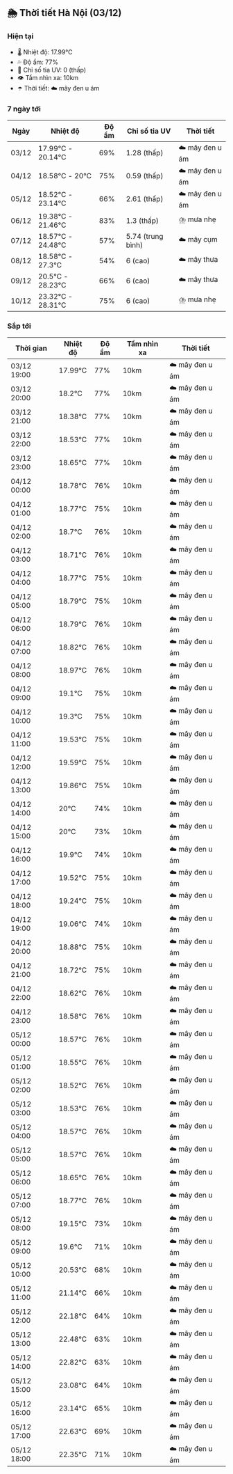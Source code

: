 ## 🌦️ Thời tiết Hà Nội (03/12)

### Hiện tại

- 🌡️ Nhiệt độ: 17.99℃
- 💦 Độ ẩm: 77%
- 🌟 Chỉ số tia UV: 0 (thấp)
- 👁️ Tầm nhìn xa: 10km
- ☂️ Thời tiết: ☁️ mây đen u ám

### 7 ngày tới

| Ngày | Nhiệt độ | Độ ẩm | Chỉ số tia UV | Thời tiết |
| --- | --- | --- | --- | --- |
| 03/12 | 17.99℃ - 20.14℃ | 69% | 1.28 (thấp) | ☁️ mây đen u ám |
| 04/12 | 18.58℃ - 20℃ | 75% | 0.59 (thấp) | ☁️ mây đen u ám |
| 05/12 | 18.52℃ - 23.14℃ | 66% | 2.61 (thấp) | ☁️ mây đen u ám |
| 06/12 | 19.38℃ - 21.46℃ | 83% | 1.3 (thấp) | ⛈️ mưa nhẹ |
| 07/12 | 18.57℃ - 24.48℃ | 57% | 5.74 (trung bình) | ☁️ mây cụm |
| 08/12 | 18.58℃ - 27.3℃ | 54% | 6 (cao) | ☁️ mây thưa |
| 09/12 | 20.5℃ - 28.23℃ | 66% | 6 (cao) | ☁️ mây thưa |
| 10/12 | 23.32℃ - 28.31℃ | 75% | 6 (cao) | ⛈️ mưa nhẹ |

### Sắp tới

| Thời gian | Nhiệt độ | Độ ẩm | Tầm nhìn xa | Thời tiết |
| --- | --- | --- | --- | --- |
| 03/12 19:00 | 17.99℃ | 77% | 10km | ☁️ mây đen u ám |
| 03/12 20:00 | 18.2℃ | 77% | 10km | ☁️ mây đen u ám |
| 03/12 21:00 | 18.38℃ | 77% | 10km | ☁️ mây đen u ám |
| 03/12 22:00 | 18.53℃ | 77% | 10km | ☁️ mây đen u ám |
| 03/12 23:00 | 18.65℃ | 77% | 10km | ☁️ mây đen u ám |
| 04/12 00:00 | 18.78℃ | 76% | 10km | ☁️ mây đen u ám |
| 04/12 01:00 | 18.77℃ | 75% | 10km | ☁️ mây đen u ám |
| 04/12 02:00 | 18.7℃ | 76% | 10km | ☁️ mây đen u ám |
| 04/12 03:00 | 18.71℃ | 76% | 10km | ☁️ mây đen u ám |
| 04/12 04:00 | 18.77℃ | 75% | 10km | ☁️ mây đen u ám |
| 04/12 05:00 | 18.79℃ | 75% | 10km | ☁️ mây đen u ám |
| 04/12 06:00 | 18.79℃ | 76% | 10km | ☁️ mây đen u ám |
| 04/12 07:00 | 18.82℃ | 76% | 10km | ☁️ mây đen u ám |
| 04/12 08:00 | 18.97℃ | 76% | 10km | ☁️ mây đen u ám |
| 04/12 09:00 | 19.1℃ | 75% | 10km | ☁️ mây đen u ám |
| 04/12 10:00 | 19.3℃ | 75% | 10km | ☁️ mây đen u ám |
| 04/12 11:00 | 19.53℃ | 75% | 10km | ☁️ mây đen u ám |
| 04/12 12:00 | 19.59℃ | 75% | 10km | ☁️ mây đen u ám |
| 04/12 13:00 | 19.86℃ | 75% | 10km | ☁️ mây đen u ám |
| 04/12 14:00 | 20℃ | 74% | 10km | ☁️ mây đen u ám |
| 04/12 15:00 | 20℃ | 73% | 10km | ☁️ mây đen u ám |
| 04/12 16:00 | 19.9℃ | 74% | 10km | ☁️ mây đen u ám |
| 04/12 17:00 | 19.52℃ | 75% | 10km | ☁️ mây đen u ám |
| 04/12 18:00 | 19.24℃ | 75% | 10km | ☁️ mây đen u ám |
| 04/12 19:00 | 19.06℃ | 74% | 10km | ☁️ mây đen u ám |
| 04/12 20:00 | 18.88℃ | 75% | 10km | ☁️ mây đen u ám |
| 04/12 21:00 | 18.72℃ | 75% | 10km | ☁️ mây đen u ám |
| 04/12 22:00 | 18.62℃ | 76% | 10km | ☁️ mây đen u ám |
| 04/12 23:00 | 18.58℃ | 76% | 10km | ☁️ mây đen u ám |
| 05/12 00:00 | 18.57℃ | 76% | 10km | ☁️ mây đen u ám |
| 05/12 01:00 | 18.55℃ | 76% | 10km | ☁️ mây đen u ám |
| 05/12 02:00 | 18.52℃ | 76% | 10km | ☁️ mây đen u ám |
| 05/12 03:00 | 18.53℃ | 76% | 10km | ☁️ mây đen u ám |
| 05/12 04:00 | 18.57℃ | 76% | 10km | ☁️ mây đen u ám |
| 05/12 05:00 | 18.57℃ | 76% | 10km | ☁️ mây đen u ám |
| 05/12 06:00 | 18.65℃ | 76% | 10km | ☁️ mây đen u ám |
| 05/12 07:00 | 18.77℃ | 76% | 10km | ☁️ mây đen u ám |
| 05/12 08:00 | 19.15℃ | 73% | 10km | ☁️ mây đen u ám |
| 05/12 09:00 | 19.6℃ | 71% | 10km | ☁️ mây đen u ám |
| 05/12 10:00 | 20.53℃ | 68% | 10km | ☁️ mây đen u ám |
| 05/12 11:00 | 21.14℃ | 66% | 10km | ☁️ mây đen u ám |
| 05/12 12:00 | 22.18℃ | 64% | 10km | ☁️ mây đen u ám |
| 05/12 13:00 | 22.48℃ | 63% | 10km | ☁️ mây đen u ám |
| 05/12 14:00 | 22.82℃ | 63% | 10km | ☁️ mây đen u ám |
| 05/12 15:00 | 23.08℃ | 64% | 10km | ☁️ mây đen u ám |
| 05/12 16:00 | 23.14℃ | 65% | 10km | ☁️ mây đen u ám |
| 05/12 17:00 | 22.63℃ | 69% | 10km | ☁️ mây đen u ám |
| 05/12 18:00 | 22.35℃ | 71% | 10km | ☁️ mây đen u ám |
